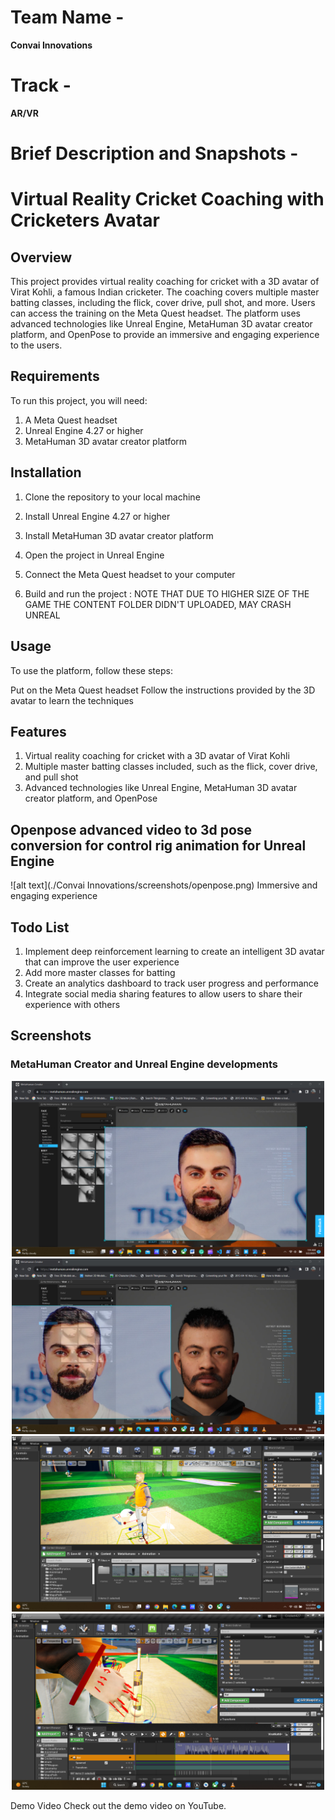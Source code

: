
# Team Name -
**Convai Innovations**
# Track -
**AR/VR**
# Brief Description and Snapshots -

# Virtual Reality Cricket Coaching with Cricketers Avatar
## Overview
This project provides virtual reality coaching for cricket with a 3D avatar of Virat Kohli, a famous Indian cricketer. The coaching covers multiple master batting classes, including the flick, cover drive, pull shot, and more. Users can access the training on the Meta Quest headset. The platform uses advanced technologies like Unreal Engine, MetaHuman 3D avatar creator platform, and OpenPose to provide an immersive and engaging experience to the users.

## Requirements
To run this project, you will need:

1. A Meta Quest headset
2. Unreal Engine 4.27 or higher
3. MetaHuman 3D avatar creator platform

## Installation

1. Clone the repository to your local machine
2. Install Unreal Engine 4.27 or higher
3. Install MetaHuman 3D avatar creator platform

4. Open the project in Unreal Engine
5. Connect the Meta Quest headset to your computer
6. Build and run the project : NOTE THAT DUE TO HIGHER SIZE OF THE GAME THE CONTENT FOLDER DIDN'T UPLOADED, MAY CRASH UNREAL
## Usage
To use the platform, follow these steps:

Put on the Meta Quest headset
Follow the instructions provided by the 3D avatar to learn the techniques
## Features
1. Virtual reality coaching for cricket with a 3D avatar of Virat Kohli
2. Multiple master batting classes included, such as the flick, cover drive, and pull shot
3. Advanced technologies like Unreal Engine, MetaHuman 3D avatar creator platform, and OpenPose
## Openpose advanced video to 3d pose conversion for control rig animation for Unreal Engine
![alt text](./Convai Innovations/screenshots/openpose.png)
Immersive and engaging experience
## Todo List
1. Implement deep reinforcement learning to create an intelligent 3D avatar that can improve the user experience
2. Add more master classes for batting
3. Create an analytics dashboard to track user progress and performance
4. Integrate social media sharing features to allow users to share their experience with others
## Screenshots
### MetaHuman Creator and Unreal Engine developments
<div align="center">
  <img src="./Convai Innovations/screenshots/1.png" width="500" />
  <img src="Convai Innovations/screenshots/2.png" width="500" />
  <br />
  <img src="Convai Innovations/screenshots/3.png" width="500" />
  <img src="Convai Innovations/screenshots/4.png" width="500" />
</div>


Demo Video
Check out the demo video on YouTube.
